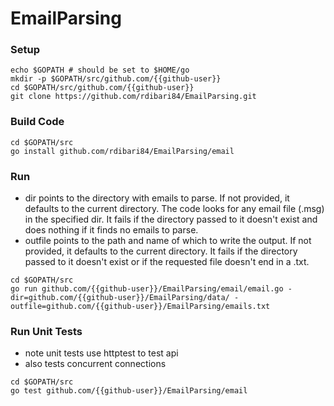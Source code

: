 # EmailParsing


### Setup
```
echo $GOPATH # should be set to $HOME/go
mkdir -p $GOPATH/src/github.com/{{github-user}}
cd $GOPATH/src/github.com/{{github-user}}
git clone https://github.com/rdibari84/EmailParsing.git
```

### Build Code
```
cd $GOPATH/src
go install github.com/rdibari84/EmailParsing/email
```

### Run 
- dir points to the directory with emails to parse. If not provided, it defaults to the current directory. The code looks for any email file (.msg) in the specified dir. It fails if the directory passed to it doesn't exist and does nothing if it finds no emails to parse.
- outfile points to the path and name of which to write the output. If not provided, it defaults to the current directory. It fails if the directory passed to it doesn't exist or if the requested file doesn't end in a .txt.
```
cd $GOPATH/src
go run github.com/{{github-user}}/EmailParsing/email/email.go -dir=github.com/{{github-user}}/EmailParsing/data/ -outfile=github.com/{{github-user}}/EmailParsing/emails.txt
```

### Run Unit Tests
- note unit tests use httptest to test api
- also tests concurrent connections
```
cd $GOPATH/src
go test github.com/{{github-user}}/EmailParsing/email
```
